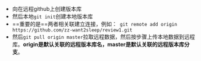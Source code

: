 *   向在远程github上创建版本库
*   然后本地`git init`创建本地版本库
*   ==重要的是==两者相关联建立连接，例如：` git remote add origin https://github.com/zz-want2sleep/review1.git`
*   然后`git pull origin master`拉取远程数据，然后按步骤上传本地数据到远程库。**origin是默认关联的远程版本库名，master是默认关联的远程版本库分支**。

